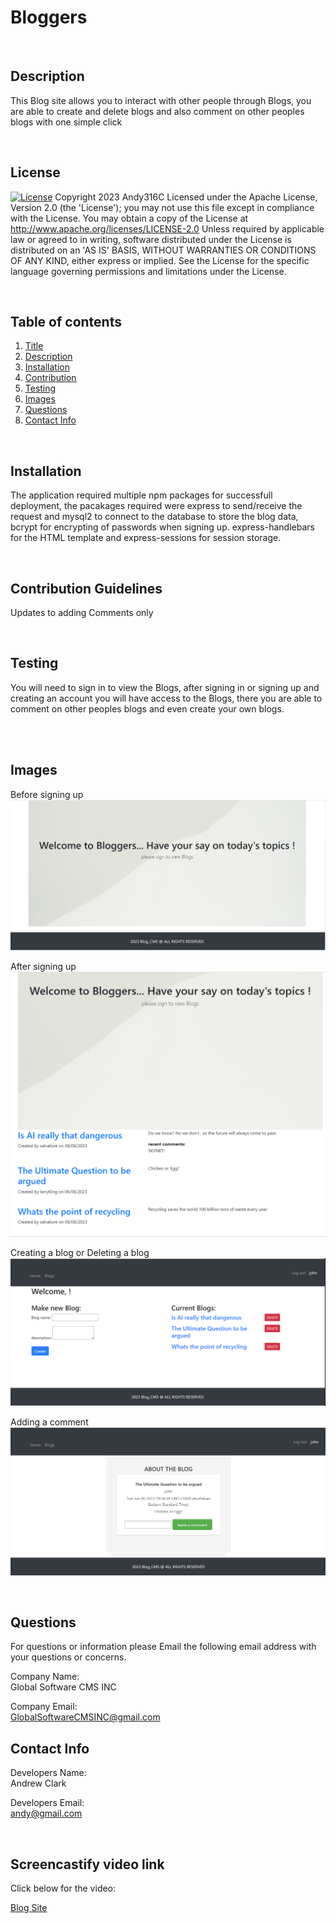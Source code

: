 <div id='title'>

# Bloggers
  </div>

  <br>
  <div id='desc'>

  ## Description
  This Blog site allows you to interact with other people through Blogs, you are able to create and delete blogs and also comment on other peoples blogs with one simple click
  </div>
  <br>

## License
  
  [![License](https://img.shields.io/badge/License-Apache_2.0-blue.svg)](https://opensource.org/licenses/Apache-2.0)  Copyright 2023 Andy316C Licensed under the Apache License, Version 2.0 (the 'License'); you may not use this file except in compliance with the License. You may obtain a copy of the License at http://www.apache.org/licenses/LICENSE-2.0 Unless required by applicable law or agreed to in writing, software distributed under the License is distributed on an 'AS IS' BASIS, WITHOUT WARRANTIES OR CONDITIONS OF ANY KIND, either express or implied. See the License for the specific language governing permissions and limitations under the License.


  <br>
  
  ## Table of contents
  <ol>
  <li><a href='#title'>Title</a></li>
  <li><a href='#desc'>Description</a></li>
  <li><a href='#install'>Installation</a></li>
  <li><a href='#cont'>Contribution</a></li>
  <li><a href='#test'>Testing</a></li>
  <li><a href='#images'>Images</a></li>
  <li><a href='#questions'>Questions</a></li>
  <li><a href='#contact'>Contact Info</a></li>
  </ol>
  <br>

  <div id='install'>

  ## Installation
  The application required multiple npm packages for successfull deployment, the pacakages required were express to send/receive the request and mysql2 to connect to the database to store the blog data, bcrypt for encrypting of passwords when signing up. express-handlebars for the HTML template and express-sessions for session storage.

  </div>
  <br>


  <div id='cont'>

  ## Contribution Guidelines
  Updates to adding Comments only
  </div>
  <br>

  <div id='test'>

  ## Testing
You will need to sign in to view the Blogs, after signing in or signing up and creating an account you will have access to the Blogs, there you are able to comment on other peoples blogs and even create your own blogs.

<br>
  </div>
  <br>
   <div id='images'>

  ## Images
  Before signing up
  <img src= './public/images/home.png'>
  <br>

  After signing up
  <img src= './public/images/loggedin.png'>
  <br>
  
  Creating a blog or Deleting a blog
 <img src= './public/images/newblog.png'>
  <br>

  Adding a comment
  <img src= './public/images/comment.png'>
  <br>
  
  </div>

  <br>
  
  <div id='questions'>
  
  ## Questions
  
  For questions or information please Email the following email address with your questions or concerns.
  <br>

  Company Name:<br>
  Global Software CMS INC
  <br>

  Company Email: <br>
  GlobalSoftwareCMSINC@gmail.com
  </div>

   <div id='contact'>
  
  ## Contact Info
  Developers Name: <br>
  Andrew Clark
  <br>

  Developers Email: <br>
  andy@gmail.com

  </div>

   <div id='VideoLink'>
<br>

## Screencastify video link

Click below for the video:

<a href= "">Blog Site </a>

   </div>



  
